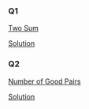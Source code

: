 <h3>Q1</h3>

<a href = "https://leetcode.com/problems/two-sum" >Two Sum</a>

<a href ="">Solution</a>

<h3>Q2</h3>

<a href = "https://leetcode.com/problems/number-of-good-pairs">Number of Good Pairs</a>

<a href ="">Solution</a>